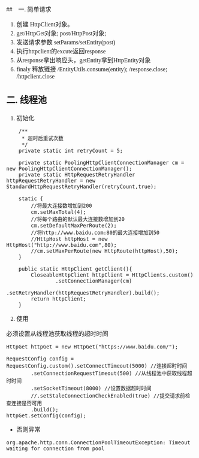 <font face="Simsun" size=3>

##　一. 简单请求

1. 创建 HttpClient对象。
2. get/HttpGet对象; post/HttpPost对象;
3. 发送请求参数 setParams/setEntity(post)
4. 执行httpclient的excute返回response
5. 从response拿出响应头，getEntity拿到HttpEntity对象
6. finaly 释放链接  /EntityUtils.consume(entity); /response.close; /httpclient.close

## 二. 线程池

1. 初始化

~~~
    /**
     * 超时后重试次数
     */
    private static int retryCount = 5;

    private static PoolingHttpClientConnectionManager cm = new PoolingHttpClientConnectionManager();
    private static HttpRequestRetryHandler httpRequestRetryHandler = new StandardHttpRequestRetryHandler(retryCount,true);

    static {
        //将最大连接数增加到200
        cm.setMaxTotal(4);
        //将每个路由的默认最大连接数增加到20
        cm.setDefaultMaxPerRoute(2);
        //将http://www.baidu.com:80的最大连接增加到50
        //HttpHost httpHost = new HttpHost("http://www.baidu.com",80);
        //cm.setMaxPerRoute(new HttpRoute(httpHost),50);
    }

    public static HttpClient getClient(){
        CloseableHttpClient httpClient = HttpClients.custom()
                .setConnectionManager(cm)
                .setRetryHandler(httpRequestRetryHandler).build();
        return httpClient;
    }
~~~

2. 使用

必须设置从线程池获取线程的超时时间
~~~
HttpGet httpGet = new HttpGet("https://www.baidu.com/");

RequestConfig config = RequestConfig.custom().setConnectTimeout(5000) //连接超时时间
        .setConnectionRequestTimeout(500) //从线程池中获取线程超时时间
        .setSocketTimeout(8000) //设置数据超时时间
        //.setStaleConnectionCheckEnabled(true) //提交请求前检查连接是否可用
        .build();
httpGet.setConfig(config);
~~~
- 否则异常
~~~
org.apache.http.conn.ConnectionPoolTimeoutException: Timeout waiting for connection from pool
~~~

</font>
